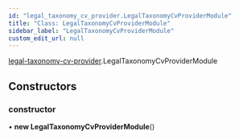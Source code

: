 ```yaml
---
id: "legal_taxonomy_cv_provider.LegalTaxonomyCvProviderModule"
title: "Class: LegalTaxonomyCvProviderModule"
sidebar_label: "LegalTaxonomyCvProviderModule"
custom_edit_url: null
---
```


[legal-taxonomy-cv-provider](../modules/legal_taxonomy_cv_provider).LegalTaxonomyCvProviderModule

## Constructors

### constructor

• **new LegalTaxonomyCvProviderModule**()
